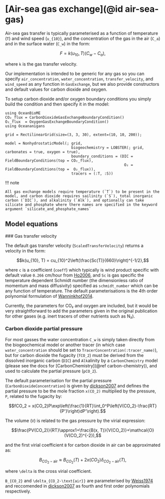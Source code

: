 # [Air-sea gas exchange](@id air-sea-gas)

Air-sea gas transfer is typically parameterised as a function of temperature (``T``) and wind speed (``u_{10}``), and the concentration of the gas in the air (``C_a``) and in the surface water (``C_w``) in the form:
```math
F = k(u_{10}, T)(C_w - C_a),
```
where `k` is the gas transfer velocity.

Our implementation is intended to be generic for any gas so you can specify `air_concentration`, `water_concentration`, `transfer_velocity`, and `wind_speed` as any function in `GasExchange`, but we also provide constructors and default values for carbon dioxide and oxygen. 

To setup carbon dioxide and/or oxygen boundary conditions you simply build the condition and then specify it in the model:
```@example gasexchange
using OceanBioME
CO₂_flux = CarbonDioxideGasExchangeBoundaryCondition()
O₂_flux  = OxygenGasExchangeBoundaryCondition()
using Oceananigans

grid = RectilinearGrid(size=(3, 3, 30), extent=(10, 10, 200));

model = NonhydrostaticModel(; grid,
                              biogeochemistry = LOBSTER(; grid, carbonates = true, oxygen = true),
                              boundary_conditions = (DIC = FieldBoundaryConditions(top = CO₂_flux), 
                                                      O₂ = FieldBoundaryConditions(top =  O₂_flux)),
                              tracers = (:T, :S))
```

!!! note

    All gas exchange models require temperature (`T`) to be present in the model, and carbon dioxide requires sailinity (`S`), total inorganic carbon (`DIC`), and alkalinity (`Alk`), and optionally can take silicate and phosphate where there names are specified in the keyword argument `silicate_and_phosphate_names`

## Model equations

### Gas transfer velocity

The default gas transfer velocity (`ScaledTransferVelocity`) returns a velocity in the form:
```math
k(u_{10}, T) = cu_{10}^2\left(\frac{Sc(T)}{660}\right)^{-1/2},
```
where ``c`` is a coefficient (`coeff`) which typically is wind product specific with default value ``0.266`` cm/hour from [Ho2006](@citet), and ``Sc`` is gas specific the temperature dependent Schmidt number (the dimensionless ratio of momentum and mass diffusivity) specified as `schmidt_number` which can be any function of temperature. The default parameterisations is the 4th order polynomial formulation of [Wanninkhof2014](@citet).

Currently, the parameters for CO₂ and oxygen are included, but it would be very straightforward to add the parameters given in the original publication for other gases (e.g. inert tracers of other nutrients such as N₂).

### Carbon dioxide partial pressure

For most gasses the water concentration `C_w` is simply taken directly from the biogeochemical model or another tracer (in which case `water_concentration` should be set to `TracerConcentration(:tracer_name)`), but for carbon dioxide the fugacity (``fCO_2``) must be derived from the dissolved inorganic carbon (`DIC`) and `Alk`alinity by a `CarbonChemistry` model (please see the docs for [CarbonChemistry](@ref carbon-chemistry)), and used to calculate the partial pressure (``pCO_2``).

The default parameterisation for the partial pressure (`CarbonDioxideConcentration`) is given by [dickson2007](@citet) and defines the partial pressure to be the mole fraction ``x(CO_2)`` multiplied by the pressure, ``P``, related to the fugacity by:
```math
fCO_2 = x(CO_2)P\exp\left(\frac{1}{RT}\int_0^P\left(V(CO_2)-\frac{RT}{P'}\right)dP'\right).
```
The volume (``V``) is related to the gas pressure by the virial expression:
```math
\frac{PV(CO_2)}{RT}\approx1+\frac{B(x, T)}{V(CO_2)}+\mathcal{O}(V(CO_2)^{-2}),
```
and the first virial coefficient ``B`` for carbon dioxide in air can be approximated as:
```math
B_{CO_2-\text{air}} \approx B_{CO_2}(T) + 2x(CO_2)\delta_{CO_2-\text{air}}(T),
```
where ``\delta`` is the cross virial coefficient.

``B_{CO_2}`` and ``\delta_{CO_2-\text{air}}`` are parameterised by [Weiss1974](@citet) and reccomended in [dickson2007](@citet) as fourth and first order polynomials respectively.
